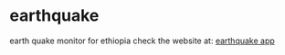 # earthquake
earth quake monitor for ethiopia
check the website at: [earthquake app](https://earthquake-et.github.io/)
